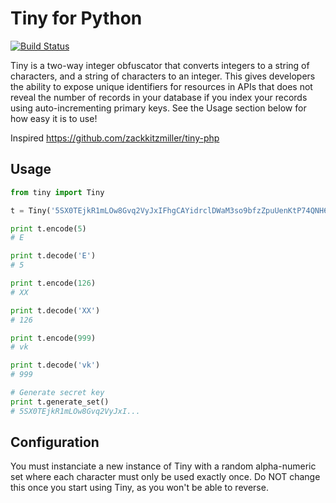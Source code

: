 # Tiny for Python

[![Build Status](https://travis-ci.org/fdcore/tiny-python.svg)](https://travis-ci.org/fdcore/tiny-python)

Tiny is a two-way integer obfuscator that converts integers to a string of characters, and a string of characters to an integer. This gives developers the ability to expose unique identifiers for resources in APIs that does not reveal the number of records in your database if you index your records using auto-incrementing primary keys. See the Usage section below for how easy it is to use!

Inspired https://github.com/zackkitzmiller/tiny-php

## Usage

```python
from tiny import Tiny

t = Tiny('5SX0TEjkR1mLOw8Gvq2VyJxIFhgCAYidrclDWaM3so9bfzZpuUenKtP74QNH6B')

print t.encode(5)
# E

print t.decode('E')
# 5

print t.encode(126)
# XX

print t.decode('XX')
# 126

print t.encode(999)
# vk

print t.decode('vk')
# 999

# Generate secret key
print t.generate_set()
# 5SX0TEjkR1mLOw8Gvq2VyJxI...
```

## Configuration

You must instanciate a new instance of Tiny with a random alpha-numeric set where each character must only be used exactly once. Do NOT change this once you start using Tiny, as you won't be able to reverse.
